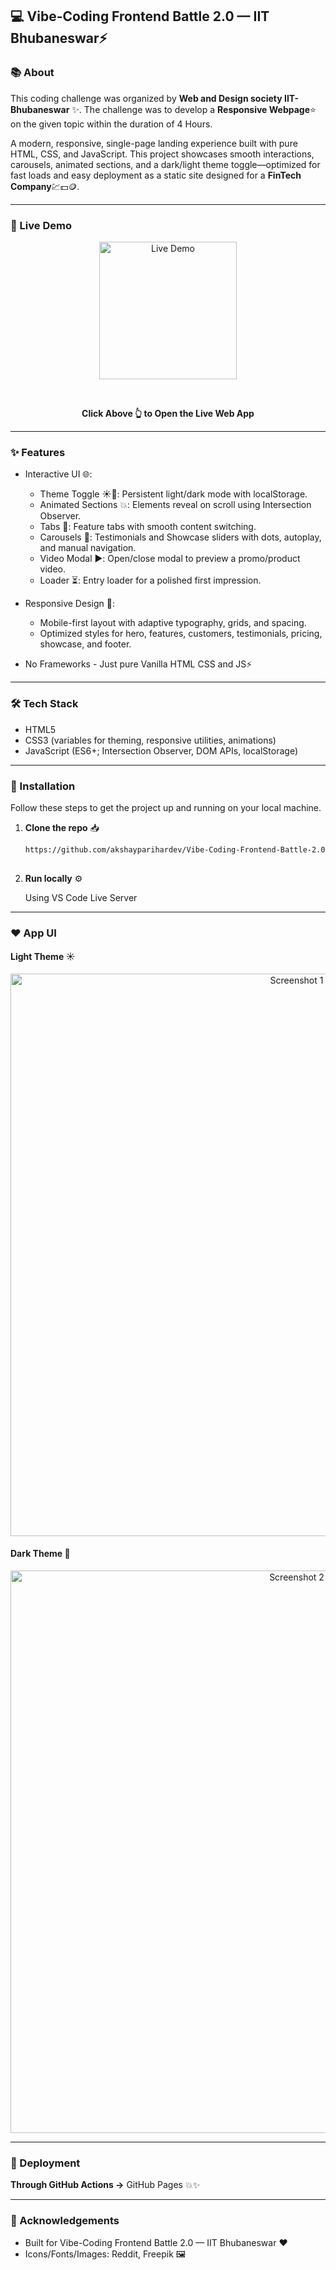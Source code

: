 ## 💻 Vibe-Coding Frontend Battle 2.0 — IIT Bhubaneswar⚡

### 📚 About

This coding challenge was organized by **Web and Design society IIT-Bhubaneswar** ✨.
The challenge was to develop a **Responsive Webpage**⭐ on the given topic within the duration of 4 Hours.

A modern, responsive, single-page landing experience built with pure HTML, CSS, and JavaScript. This project showcases smooth interactions, carousels, animated sections, and a dark/light theme toggle—optimized for fast loads and easy deployment as a static site designed for a **FinTech Company**💹💵🪙.
<hr>

### 🚀 Live Demo

<p align="center"> <a href="https://akshayparihardev.github.io/Vibe-Coding-Frontend-Battle-2.0-IIT-BHUB/" target="_blank"> <img src="https://github.com/user-attachments/assets/4e7c2563-bccc-4c05-b485-bf81039c3684" alt="Live Demo" width="220"> </a> </p> <p align="center"><b>Click Above 👆 to Open the Live Web App</b></p>

<hr>

### ✨ Features

- Interactive UI 🌐:
  - Theme Toggle ☀️🌙: Persistent light/dark mode with localStorage.
  - Animated Sections 💥: Elements reveal on scroll using Intersection Observer.
  - Tabs 🧩: Feature tabs with smooth content switching.
  - Carousels 🎠: Testimonials and Showcase sliders with dots, autoplay, and manual     navigation.
  - Video Modal ▶️: Open/close modal to preview a promo/product video.
  - Loader ⏳: Entry loader for a polished first impression.

- Responsive Design 📱:
  - Mobile-first layout with adaptive typography, grids, and spacing.
  - Optimized styles for hero, features, customers, testimonials, pricing, showcase, and footer.

- No Frameworks - Just pure Vanilla HTML CSS and JS⚡

<hr>

### 🛠️ Tech Stack

- HTML5
- CSS3 (variables for theming, responsive utilities, animations)
- JavaScript (ES6+; Intersection Observer, DOM APIs, localStorage)

<hr>

### 🚀 Installation

Follow these steps to get the project up and running on your local machine.

1. **Clone the repo** 📥

   ```bash 
   https://github.com/akshayparihardev/Vibe-Coding-Frontend-Battle-2.0-IIT-BHUB.git
  
   ````
2. **Run locally** ⚙️  
  
    Using VS Code Live Server 

<hr>


### ❤️ App UI
#### Light Theme ☀️
<p align="center"> <img src="https://github.com/user-attachments/assets/5bb27f25-4e8e-4412-95d7-f9ae1b084be5" alt="Screenshot 1" width="900"> </p>


#### Dark Theme 🌙
<p align="center"> <img src="https://github.com/user-attachments/assets/98047c3e-0ece-477a-a53b-2f8e6a4c9750" alt="Screenshot 2" width="900"> </p> 

<hr>

### 🚀 Deployment

 **Through GitHub Actions ->** GitHub Pages 💥✨

<hr>

### 🙏 Acknowledgements
  - Built for Vibe-Coding Frontend Battle 2.0 — IIT Bhubaneswar ❤️
  - Icons/Fonts/Images: Reddit, Freepik 🖼️
